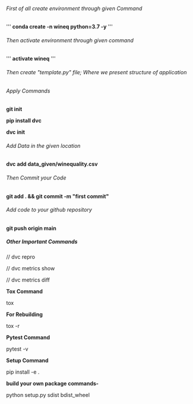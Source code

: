 ###### First of all create environment through given Command
'''
**conda create -n wineq python=3.7 -y**
'''
###### Then activate environment through given command
'''
**activate wineq**
'''
###### Then create "template.py" file; Where we present structure of application 

###### Apply Commands
**git init**

**pip install dvc**

**dvc init**

###### Add Data in the given location
**dvc add data_given/winequality.csv**

###### Then Commit your Code
**git add . && git commit -m "first commit"**

###### Add code to your github repository
**git push origin main**

##### Other Important Commands

// dvc repro

// dvc metrics show

// dvc metrics diff

**Tox Command**

tox

**For Rebuilding**

tox -r

**Pytest Command**

pytest -v

**Setup Command**

pip install -e . 

**build your own package commands-**

python setup.py sdist bdist_wheel

